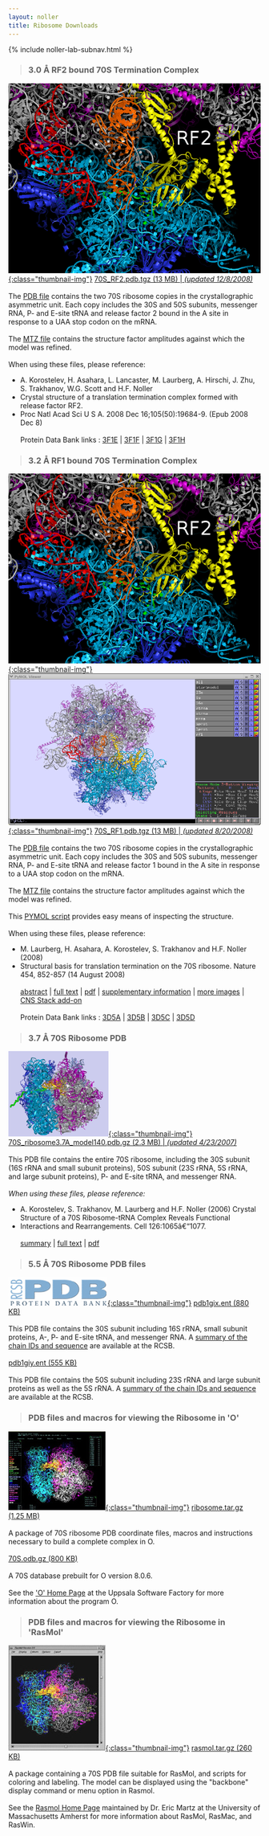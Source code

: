 ```yaml
---
layout: noller
title: Ribosome Downloads
---
```


{% include noller-lab-subnav.html %} 


> ### 3.0 Å RF2 bound 70S Termination Complex
[![3.0 Å RF2 bound 70S Termination Complex](images/rf2logo1.png){:class="thumbnail-img"}](http://rna.ucsc.edu/rnacenter/pdb/70S_RF2.pdb.tgz) [70S_RF2.pdb.tgz (13 MB) | *(updated 12/8/2008)*](http://rna.ucsc.edu/rnacenter/pdb/70S_RF2.pdb.tgz)<br/><br/>
The [PDB file](http://rna.ucsc.edu/rnacenter/pdb/70S_RF2.pdb.tgz) contains the two 70S ribosome copies in the crystallographic asymmetric unit. Each copy includes the 30S and 50S subunits, messenger RNA, P- and E-site tRNA and release factor 2 bound in the A site in response to a UAA stop codon on the mRNA.<br/><br/>
The [MTZ file](http://rna.ucsc.edu/rnacenter/rf2paper/70S_RF2.mtz.tgz) contains the structure factor amplitudes against which the model was refined.<br/><br/>When using these files, please reference:
- A. Korostelev, H. Asahara, L. Lancaster, M. Laurberg, A. Hirschi, J. Zhu, S. Trakhanov, W.G. Scott and H.F. Noller
- Crystal structure of a translation termination complex formed with release factor RF2.
- Proc Natl Acad Sci U S A. 2008 Dec 16;105(50):19684-9. 
(Epub 2008 Dec 8)<br/><br/>
Protein Data Bank links : [3F1E](http://www.rcsb.org/pdb/search/structidSearch.do?structureId=3F1E) | [3F1F](http://www.rcsb.org/pdb/search/structidSearch.do?structureId=3F1F) | [3F1G](http://www.rcsb.org/pdb/search/structidSearch.do?structureId=3F1G) | [3F1H](http://www.rcsb.org/pdb/search/structidSearch.do?structureId=3F1H) 


> ### 3.2 Å RF1 bound 70S Termination Complex
[![3.2 Å RF1 bound 70S Termination Complex](images/rf2logo1.png){:class="thumbnail-img"}](http://rna.ucsc.edu/rnacenter/pdb/70S_RF1.pdb.tgz) [![3.2 Å RF1 bound 70S Termination Complex](images/rf1pymolsnap.png){:class="thumbnail-img"}](http://rna.ucsc.edu/rnacenter/pdb/70S_RF1.pdb.tgz) [70S_RF1.pdb.tgz (13 MB) | *(updated 8/20/2008)*](http://rna.ucsc.edu/rnacenter/pdb/70S_RF1.pdb.tgz)<br/><br/>
The [PDB file](http://rna.ucsc.edu/rnacenter/pdb/70S_RF1.pdb.tgz) contains the two 70S ribosome copies in the crystallographic asymmetric unit. Each copy includes the 30S and 50S subunits, messenger RNA, P- and E-site tRNA and release factor 1 bound in the A site in response to a UAA stop codon on the mRNA.<br/><br/>
The [MTZ file](http://rna.ucsc.edu/rnacenter/rf2paper/70S_RF2.mtz.tgz) contains the structure factor amplitudes against which the model was refined.<br/><br/>This [PYMOL script](http://rna.ucsc.edu/rnacenter/pdb/70S_RF1.pdb.tgz) provides easy means of inspecting the structure.<br/><br/>When using these files, please reference:
- M. Laurberg, H. Asahara, A. Korostelev, S. Trakhanov and H.F. Noller (2008) 
- Structural basis for translation termination on the 70S ribosome. 
Nature 454, 852-857 (14 August 2008)<br/><br/>
[abstract](http://www.nature.com/nature/journal/v454/n7206/abs/nature07115.html) | [full text](http://www.nature.com/nature/journal/v454/n7206/full/nature07115.html) | [pdf](http://www.nature.com/nature/journal/v454/n7206/pdf/nature07115.pdf) | [supplementary information](http://www.nature.com/nature/journal/v454/n7206/extref/nature07115-s1.pdf) | [more images](http://rna.ucsc.edu/rnacenter/rf1paper/) | [CNS Stack add-on](http://rna.ucsc.edu/pub/stack.tar)<br/><br/>Protein Data Bank links : [3D5A](http://www.rcsb.org/pdb/search/structidSearch.do?structureId=3D5A) | [3D5B](http://www.rcsb.org/pdb/search/structidSearch.do?structureId=3D5B) | [3D5C](http://www.rcsb.org/pdb/search/structidSearch.do?structureId=3D5C) | [3D5D](http://www.rcsb.org/pdb/search/structidSearch.do?structureId=3D5D) 

> ### 3.7 Å 70S Ribosome PDB
[![3.7 Å 70S Ribosome PDB](images/70S_ribosome3.7A_sm2.png){:class="thumbnail-img"}](http://rna.ucsc.edu/rnacenter/pdb/70S_ribosome3.7A_model140.pdb.gz) [70S_ribosome3.7A_model140.pdb.gz (2.3 MB) | *(updated 4/23/2007)*](http://rna.ucsc.edu/rnacenter/pdb/70S_ribosome3.7A_model140.pdb.gz)<br/><br/>
This PDB file contains the entire 70S ribosome, including the 30S subunit (16S rRNA and small subunit proteins), 50S subunit (23S rRNA, 5S rRNA, and large subunit proteins), P- and E-site tRNA, and messenger RNA.<br/><br/>*When using these files, please reference:*
- A. Korostelev, S. Trakhanov, M. Laurberg and H.F. Noller (2006) Crystal Structure of a 70S Ribosome-tRNA Complex Reveals Functional 
- Interactions and Rearrangements. Cell 126:1065â€“1077.<br/><br/>
[summary](http://www.cell.com/content/article/abstract?uid=PIIS0092867406011469) | [full text](http://www.cell.com/content/article/fulltext?uid=PIIS0092867406011469) | [pdf](http://download.cell.com/pdfs/0092-8674/PIIS0092867406011469.pdf) 

> ### 5.5 Å 70S Ribosome PDB files
[![5.5 Å 70S Ribosome PDB files](images/pdblogo.gif){:class="thumbnail-img"}](http://rna.ucsc.edu/rnacenter/pdb/pdb1gix.ent) [pdb1gix.ent (880 KB)](http://rna.ucsc.edu/rnacenter/pdb/pdb1gix.ent)<br/><br/>
This PDB file contains the 30S subunit including 16S rRNA, small subunit proteins, A-, P- and E-site tRNA, and messenger RNA. A [summary of the chain IDs and sequence](http://www.rcsb.org/pdb/cgi/explore.cgi?pdbId=1GIX) are available at the RCSB. <br/><br/>[pdb1giy.ent (555 KB)](http://rna.ucsc.edu/rnacenter/pdb/pdb1giy.ent)<br/><br/>This PDB file contains the 50S subunit including 23S rRNA and large subunit proteins as well as the 5S rRNA. A [summary of the chain IDs and sequence](http://www.rcsb.org/pdb/cgi/explore.cgi?pdbId=1GIY) are available at the RCSB. 

> ### PDB files and macros for viewing the Ribosome in 'O'
[![PDB files and macros for viewing the Ribosome in 'O'](images/ono.jpg){:class="thumbnail-img"}](http://rna.ucsc.edu/rnacenter/misc/ribosome.tar.gz) [ribosome.tar.gz (1.25 MB)](http://rna.ucsc.edu/rnacenter/misc/ribosome.tar.gz)<br/><br/>
A package of 70S ribosome PDB coordinate files, macros and instructions necessary to build a complete complex in O.<br/><br/>[70S.odb.gz (800 KB)](http://rna.ucsc.edu/rnacenter/misc/70s.odb.gz)<br/><br/>A 70S database prebuilt for O version 8.0.6. <br/><br/>See the ['O' Home Page](http://alpha2.bmc.uu.se/~gerard/manuals/) at the Uppsala Software Factory for more information about the program O. 


> ### PDB files and macros for viewing the Ribosome in 'RasMol'
[![PPDB files and macros for viewing the Ribosome in 'RasMol'](images/rasmol.jpg){:class="thumbnail-img"}](http://rna.ucsc.edu/rnacenter/misc/rasmol.tar.gz) [rasmol.tar.gz (260 KB) ](http://rna.ucsc.edu/rnacenter/misc/rasmol.tar.gz)<br/><br/>
A package containing a 70S PDB file suitable for RasMol, and scripts for coloring and labeling. The model can be displayed using the "backbone" display command or menu option in Rasmol. <br/><br/>See the [Rasmol Home Page](http://www.umass.edu/microbio/rasmol/index2.htm) maintained by Dr. Eric Martz at the University of Massachusetts Amherst for more information about RasMol, RasMac, and RasWin. 